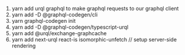 1. yarn add urql graphql to make graphql requests to our graphql client
2. yarn add -D @graphql-codegen/cli
3. yarn graphql-codegen init
4. yarn add -D @graphql-codegen/typescript-urql
5. yarn add @urql/exchange-graphcache
6. yarn add next-urql react-is isomorphic-unfetch // setup server-side rendering
